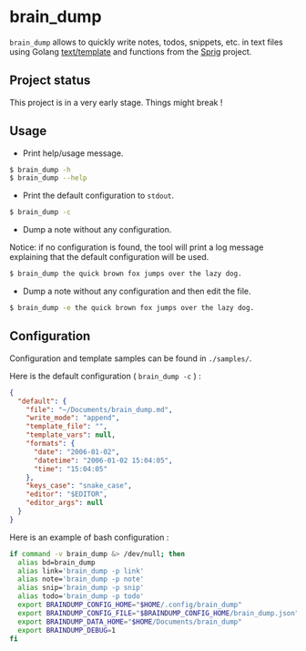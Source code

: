 # brain\_dump

`brain_dump` allows to quickly write notes, todos, snippets, etc. in text files
using Golang [text/template](https://pkg.go.dev/text/template) and functions from the [Sprig](https://masterminds.github.io/sprig/) project.

## Project status

This project is in a very early stage. Things might break !

## Usage

- Print help/usage message.

```bash
$ brain_dump -h
$ brain_dump --help
```

- Print the default configuration to `stdout`.

```bash
$ brain_dump -c
```

- Dump a note without any configuration.

Notice: if no configuration is found, the tool will print a log message
explaining that the default configuration will be used.

```bash
$ brain_dump the quick brown fox jumps over the lazy dog.
```

- Dump a note without any configuration and then edit the file.

```bash
$ brain_dump -e the quick brown fox jumps over the lazy dog.
```

## Configuration

Configuration and template samples can be found in `./samples/`.

Here is the default configuration ( `brain_dump -c` ) :

```json
{
  "default": {
    "file": "~/Documents/brain_dump.md",
    "write_mode": "append",
    "template_file": "",
    "template_vars": null,
    "formats": {
      "date": "2006-01-02",
      "datetime": "2006-01-02 15:04:05",
      "time": "15:04:05"
    },
    "keys_case": "snake_case",
    "editor": "$EDITOR",
    "editor_args": null
  }
}
```

Here is an example of bash configuration :

```bash
if command -v brain_dump &> /dev/null; then
  alias bd=brain_dump
  alias link='brain_dump -p link'
  alias note='brain_dump -p note'
  alias snip='brain_dump -p snip'
  alias todo='brain_dump -p todo'
  export BRAINDUMP_CONFIG_HOME="$HOME/.config/brain_dump"
  export BRAINDUMP_CONFIG_FILE="$BRAINDUMP_CONFIG_HOME/brain_dump.json"
  export BRAINDUMP_DATA_HOME="$HOME/Documents/brain_dump"
  export BRAINDUMP_DEBUG=1
fi
```
